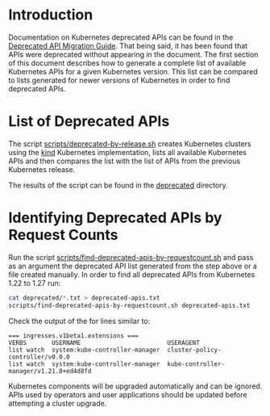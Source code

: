 # Introduction
Documentation on Kubernetes deprecated APIs can be found in the [Deprecated API Migration Guide](https://kubernetes.io/docs/reference/using-api/deprecation-guide/). That being said, it has been found that APIs were deprecated without appearing in the document. The first section of this document describes how to generate a complete list of available Kubernetes APIs for a given Kubernetes version. This list can be compared to lists generated for newer versions of Kubernetes in order to find deprecated APIs.
# List of Deprecated APIs
The script [scripts/deprecated-by-release.sh](./scripts/deprecated-by-release.sh) creates Kubernetes clusters using the [kind](https://github.com/kubernetes-sigs/kind/) Kubernetes implementation, lists all available Kubernetes APIs and then compares the list with the list of APIs from the previous Kubernetes release.

The results of the script can be found in the [deprecated](./deprecated) directory.

# Identifying Deprecated APIs by Request Counts
Run the script [scripts/find-deprecated-apis-by-requestcount.sh](./scripts/find-deprecated-apis-by-requestcount.sh) and pass as an argument the deprecated API list generated from the step above or a file created manually. In order to find all deprecated APIs from Kubernetes 1.22 to 1.27 run:
```bash
cat deprecated/*.txt > deprecated-apis.txt
scripts/find-deprecated-apis-by-requestcount.sh deprecated-apis.txt
```
Check the output of the for lines similar to:
```
=== ingresses.v1beta1.extensions ===
VERBS       USERNAME                        USERAGENT
list watch  system:kube-controller-manager  cluster-policy-controller/v0.0.0
list watch  system:kube-controller-manager  kube-controller-manager/v1.21.8+ed4d8fd
```

Kubernetes components will be upgraded automatically and can be ignored. APIs used by operators and user applications should be updated before attempting a cluster upgrade.
<!--
# Identifying Deprecated APIs by Request Counts
Usage of this script is not recommended as it will generate statistics in the `Request Counts` described in the section above.

In order to find deprecated APIs that are currently in use run:
```bash
scripts/find-deprecated-apis-by-usage.sh deprecated-apis.txt
```
-->